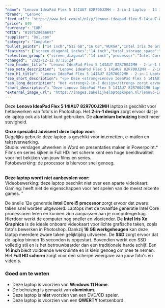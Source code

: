 ```yaml
---
"name": "Lenovo IdeaPad Flex 5 14IAU7 82R700J2MH - 2-in-1 Laptop - 14 inch"
"brand": "Lenovo"
"feed_url": "https://www.bol.com/nl/nl/p/lenovo-ideapad-flex-5-14iau7-82r700j2mh-2-in-1-laptop-14-inch/9300000151986327"
"price": 849
"currency": "EUR"
"GTIN": "0197528666693"
"supplier": "Bol.com"
"category": "Computer"
"bullet_points": ["14 inch","512 GB","16 GB","WUXGA","Intel Iris Xe Graphics","2-in-1"]
"features": {"screen_diagonal_inches":"14 inch","total_storage_space":"512 GB","memory_size":"16 GB","graphics":"WUXGA","graphics_card":"Intel Iris Xe Graphics","purpose_laptop":"2-in-1"}
"selection_group": {"screen_diagonal":"14 inch","processor":"Intel Core i5","changed_price_past_3_days":false,"product_family":"Ideapad"}
"changed": "2023-12-12 07:25:24"
"seo_header_title": "Lenovo IdeaPad Flex 5 14IAU7 82R700J2MH - 2-in-1 Laptop - 14 inch"
"seo_meta_description": "Lenovo IdeaPad Flex 5 14IAU7 82R700J2MH - 2-in-1 Laptop - 14 inch"
"seo_h1_title": "Lenovo IdeaPad Flex 5 14IAU7 82R700J2MH - 2-in-1 Laptop - 14 inch"
"seo_short_description": "<p> Deze <strong>Lenovo IdeaPad Flex 5 14IAU7 82R700J2MH</strong> laptop is geschikt voor hetbewerken van foto's in Photoshop."
"seo_long_description": "Het <strong>2-in-1 design</strong> zorgt ervoor dat je de laptop ook als tablet kunt gebruiken. De <strong>aluminium behuizing </strong>biedt meer stevigheid. </p> <p> <strong>Onze specialist adviseert deze laptop voor:</strong><br /> Dagelijks gebruik: deze laptop is geschikt voor internetten, e-mailen en tekstverwerking. <br /> Studie: verslagen uitwerken in Word en presentaties maken in Powerpoint. *<br /> Films en series kijken in Full HD: het scherm kent een hoge beeldkwaliteit voor het bekijken van jouw films en series. <br /> Fotobewerking: de processor is hiervoor snel genoeg. <br /><br /> </p> <p> <strong>Deze laptop wordt niet aanbevolen voor:</strong><br /> Videobewerking: deze laptop beschikt niet over een aparte videokaart. <br /> Gaming: heeft niet de eigenschappen voor het spelen van de meest recente games. \" </p> <p> De snelle 12e generatie<strong> Intel Core i5 processor</strong> zorgt ervoor dat zware taken snel worden uitgevoerd. Laptops met de twaalfde generatie Intel Core processoren leren en kunnen zich aanpassen aan je computergedrag. Hierdoor werkt de computer nog sneller en vloeiender. De <strong>Intel Iris Xe Graphics</strong> is de ideale onboard videokaart voor lichte grafische taken, zoals foto's bewerken in Photoshop. Dankzij<strong> 16 GB werkgeheugen</strong> kan deze laptop meerdere zware taken gelijktijdig uitvoeren. De <strong>SSD </strong>zorgt ervoor dat de laptop binnen 15 seconden is opgestart. Bovendien werkt een SSD volledig stil en is het betrouwbaarder dan een traditionele harde schijf. Een<strong> 14 inch </strong>biedt voldoende werkruimte en is klein genoeg om mee te nemen. Het <strong>Full HD scherm </strong>zorgt voor een scherpe weergave van jouw foto's en video's.  </p> <p> </p> <h3> Goed om te weten</h3> <p> </p> <ul> <li>Deze laptop is voorzien van <strong>Windows 11 Home</strong>. </li> <li>De behuizing is gemaakt van <strong>aluminium</strong>. </li> <li>Deze laptop is <strong>niet </strong>voorzien van een DVD/CD speler. </li> <li>Deze laptop is voorzien van een <strong>QWERTY</strong> toetsenbord. </li> </ul>"
"short_description": "Deze Lenovo IdeaPad Flex 5 14IAU7 82R700J2MH laptop is geschikt voor hetbewerken van foto's in Photoshop. Het 2-in-1 design zorgt ervoor dat je de laptop ook als tablet kunt gebruiken. De aluminium behuizing biedt meer stevigheid. Onze specialist adviseert deze laptop voor: Dagelijks gebruik: deze laptop is geschikt voor internetten, e-mailen en tekstverwerking. Studie: verslagen uitwerken in Word en presentaties maken in Powerpoint.* Films en series kijken in Full HD: het scherm kent een hoge beeldkwaliteit voor het bekijken van jouw films en series. Fotobewerking: de processor is hiervoor snel genoeg. Deze laptop wordt niet aanbevolen voor: Videobewerking: deze laptop beschikt niet over een aparte videokaart. Gaming: heeft niet de eigenschappen voor het spelen van de meest recente games. \" De snelle 12e generatie Intel Core i5 processor zorgt ervoor dat zware taken snel worden uitgevoerd. Laptops met de twaalfde generatie Intel Core processoren leren en kunnen zich aanpassen aan je computergedrag. Hierdoor werkt de computer nog sneller en vloeiender. De Intel Iris Xe Graphics is de ideale onboard videokaart voor lichte grafische taken, zoals foto's bewerken in Photoshop. Dankzij 16 GB werkgeheugen kan deze laptop meerdere zware taken gelijktijdig uitvoeren. De SSD zorgt ervoor dat de laptop binnen 15 seconden is opgestart. Bovendien werkt een SSD volledig stil en is het betrouwbaarder dan een traditionele harde schijf. Een 14 inch biedt voldoende werkruimte en is klein genoeg om mee te nemen. Het Full HD scherm zorgt voor een scherpe weergave van jouw foto's en video's. Goed om te weten Deze laptop is voorzien van Windows 11 Home. De behuizing is gemaakt van aluminium. Deze laptop is niet voorzien van een DVD/CD speler. Deze laptop is voorzien van een QWERTY toetsenbord."
"external_image_url": "https://images.zakelijkelaptopkopen.nl/lenovo-ideapad-flex-5-14iau7-82r700j2mh-2-in-1-laptop-14-inch.webp"
---
```


<p> Deze <strong>Lenovo IdeaPad Flex 5 14IAU7 82R700J2MH</strong> laptop is geschikt voor hetbewerken van foto's in Photoshop. Het <strong>2-in-1 design</strong> zorgt ervoor dat je de laptop ook als tablet kunt gebruiken. De <strong>aluminium behuizing </strong>biedt meer stevigheid. </p> <p> <strong>Onze specialist adviseert deze laptop voor:</strong><br /> Dagelijks gebruik: deze laptop is geschikt voor internetten, e-mailen en tekstverwerking. <br /> Studie: verslagen uitwerken in Word en presentaties maken in Powerpoint.*<br /> Films en series kijken in Full HD: het scherm kent een hoge beeldkwaliteit voor het bekijken van jouw films en series.<br /> Fotobewerking: de processor is hiervoor snel genoeg. <br /><br /> </p> <p> <strong>Deze laptop wordt niet aanbevolen voor:</strong><br /> Videobewerking: deze laptop beschikt niet over een aparte videokaart. <br /> Gaming: heeft niet de eigenschappen voor het spelen van de meest recente games. " </p> <p> De snelle 12e generatie<strong> Intel Core i5 processor</strong> zorgt ervoor dat zware taken snel worden uitgevoerd. Laptops met de twaalfde generatie Intel Core processoren leren en kunnen zich aanpassen aan je computergedrag. Hierdoor werkt de computer nog sneller en vloeiender. De <strong>Intel Iris Xe Graphics</strong> is de ideale onboard videokaart voor lichte grafische taken, zoals foto's bewerken in Photoshop. Dankzij<strong> 16 GB werkgeheugen</strong> kan deze laptop meerdere zware taken gelijktijdig uitvoeren. De <strong>SSD </strong>zorgt ervoor dat de laptop binnen 15 seconden is opgestart. Bovendien werkt een SSD volledig stil en is het betrouwbaarder dan een traditionele harde schijf. Een<strong> 14 inch </strong>biedt voldoende werkruimte en is klein genoeg om mee te nemen. Het <strong>Full HD scherm </strong>zorgt voor een scherpe weergave van jouw foto's en video's.  </p> <p>  </p> <h3> Goed om te weten</h3> <p>  </p> <ul> <li>Deze laptop is voorzien van <strong>Windows 11 Home</strong>.</li> <li>De behuizing is gemaakt van <strong>aluminium</strong>.</li> <li>Deze laptop is <strong>niet </strong>voorzien van een DVD/CD speler.</li> <li>Deze laptop is voorzien van een <strong>QWERTY</strong> toetsenbord.</li> </ul>